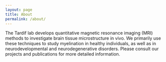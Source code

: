 ```yaml
---
layout: page
title: About
permalink: /about/
---
```


The Tardif lab develops quantitative magnetic resonance imaging (MRI) methods to investigate brain tissue microstructure in vivo. We primarily use these techniques to study myelination in healthy individuals, as well as in neurodevelopmental and neurodegenerative disorders. Please consult our projects and publications for more detailed information.
